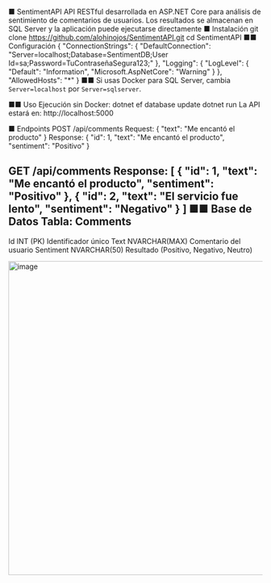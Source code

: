 ■ SentimentAPI
API RESTful desarrollada en ASP.NET Core para análisis de sentimiento de comentarios de usuarios.
Los resultados se almacenan en SQL Server y la aplicación puede ejecutarse directamente 
■ Instalación
git clone https://github.com/alohinojos/SentimentAPI.git
cd SentimentAPI
■■ Configuración
{
 "ConnectionStrings": {
 "DefaultConnection": "Server=localhost;Database=SentimentDB;User Id=sa;Password=TuContraseñaSegura123;"
 },
 "Logging": {
 "LogLevel": {
 "Default": "Information",
 "Microsoft.AspNetCore": "Warning"
 }
 },
 "AllowedHosts": "*"
}
■■ Si usas Docker para SQL Server, cambia `Server=localhost` por `Server=sqlserver`.

■■ Uso
Ejecución sin Docker:
dotnet ef database update
dotnet run
La API estará en: http://localhost:5000

■ Endpoints
POST /api/comments
Request:
{ "text": "Me encantó el producto" }
Response:
{
 "id": 1,
 "text": "Me encantó el producto",
 "sentiment": "Positivo"
}


GET /api/comments
Response:
[
 { "id": 1, "text": "Me encantó el producto", "sentiment": "Positivo" },
 { "id": 2, "text": "El servicio fue lento", "sentiment": "Negativo" }
]
■■ Base de Datos
Tabla: Comments
----------------
Id INT (PK) Identificador único
Text NVARCHAR(MAX) Comentario del usuario
Sentiment NVARCHAR(50) Resultado (Positivo, Negativo, Neutro)

<img width="1812" height="622" alt="image" src="https://github.com/user-attachments/assets/8ec248f8-b23f-4b8f-9191-957863c1fefc" />
